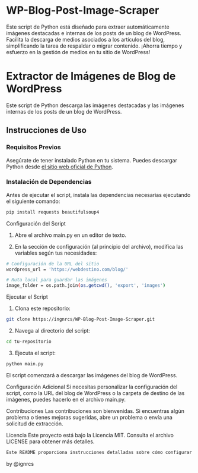 # WP-Blog-Post-Image-Scraper
Este script de Python está diseñado para extraer automáticamente imágenes destacadas e internas de los posts de un blog de WordPress. Facilita la descarga de medios asociados a los artículos del blog, simplificando la tarea de respaldar o migrar contenido. ¡Ahorra tiempo y esfuerzo en la gestión de medios en tu sitio de WordPress!

# Extractor de Imágenes de Blog de WordPress

Este script de Python descarga las imágenes destacadas y las imágenes internas de los posts de un blog de WordPress.

## Instrucciones de Uso

### Requisitos Previos

Asegúrate de tener instalado Python en tu sistema. Puedes descargar Python desde [el sitio web oficial de Python](https://www.python.org/).

### Instalación de Dependencias

Antes de ejecutar el script, instala las dependencias necesarias ejecutando el siguiente comando:

```bash
pip install requests beautifulsoup4
```


Configuración del Script
1. Abre el archivo main.py en un editor de texto.

2. En la sección de configuración (al principio del archivo), modifica las variables según tus necesidades:

```bash
# Configuración de la URL del sitio
wordpress_url = 'https://webdestino.com/blog/'

# Ruta local para guardar las imágenes
image_folder = os.path.join(os.getcwd(), 'export', 'images')
```

Ejecutar el Script
1. Clona este repositorio:
```bash
git clone https://ingnrcs/WP-Blog-Post-Image-Scraper.git
```
2. Navega al directorio del script:
```bash
cd tu-repositorio
```
3. Ejecuta el script:
```bash
python main.py
```

El script comenzará a descargar las imágenes del blog de WordPress.

Configuración Adicional
Si necesitas personalizar la configuración del script, como la URL del blog de WordPress o la carpeta de destino de las imágenes, puedes hacerlo en el archivo main.py.

Contribuciones
Las contribuciones son bienvenidas. Si encuentras algún problema o tienes mejoras sugeridas, abre un problema o envía una solicitud de extracción.

Licencia
Este proyecto está bajo la Licencia MIT. Consulta el archivo LICENSE para obtener más detalles.

```bash
Este README proporciona instrucciones detalladas sobre cómo configurar y ejecutar el script, así como información sobre la configuración adicional y cómo contribuir al proyecto. Recuerda ajustar los enlaces y detalles específicos según tu situación. ¡Espero que sea útil para tu proyecto!
```

by @ignrcs


